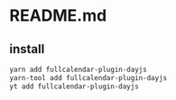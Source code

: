 # README.md

    

## install

```bash
yarn add fullcalendar-plugin-dayjs
yarn-tool add fullcalendar-plugin-dayjs
yt add fullcalendar-plugin-dayjs
```

